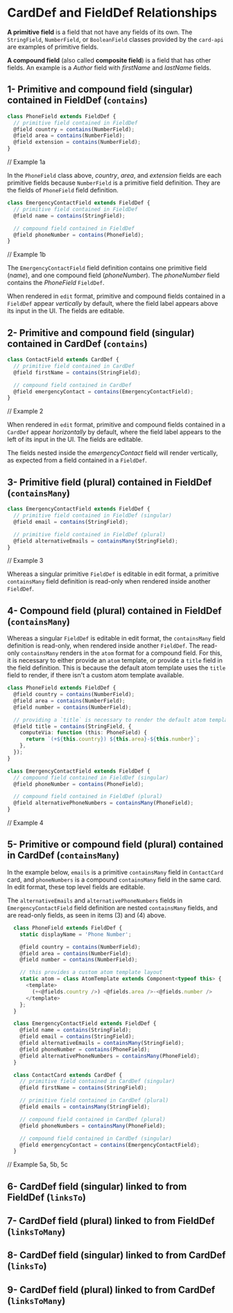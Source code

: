 # CardDef and FieldDef Relationships

**A primitive field** is a field that not have any fields of its own. The `StringField`, `NumberField`, or `BooleanField` classes provided by the `card-api` are examples of primitive fields.

**A compound field** (also called **composite field**) is a field that has other fields. An example is a _Author_ field with _firstName_ and _lastName_ fields.

## 1- Primitive and compound field (singular) contained in FieldDef (`contains`)

```typescript
class PhoneField extends FieldDef {
  // primitive field contained in FieldDef
  @field country = contains(NumberField);
  @field area = contains(NumberField);
  @field extension = contains(NumberField);
}
```

// Example 1a

In the `PhoneField` class above, _country_, _area_, and _extension_ fields are each primitive fields because `NumberField` is a primitive field definition. They are the fields of `PhoneField` field definition.

```typescript
class EmergencyContactField extends FieldDef {
  // primitive field contained in FieldDef
  @field name = contains(StringField);

  // compound field contained in FieldDef
  @field phoneNumber = contains(PhoneField);
}
```

// Example 1b

The `EmergencyContactField` field definition contains one primitive field (_name_), and one compound field (_phoneNumber_). The _phoneNumber_ field contains the _PhoneField_ `FieldDef`.

When rendered in `edit` format, primitive and compound fields contained in a `FieldDef` appear _vertically_ by default, where the field label appears above its input in the UI. The fields are editable.

## 2- Primitive and compound field (singular) contained in CardDef (`contains`)

```typescript
class ContactField extends CardDef {
  // primitive field contained in CardDef
  @field firstName = contains(StringField);

  // compound field contained in CardDef
  @field emergencyContact = contains(EmergencyContactField);
}
```

// Example 2

When rendered in `edit` format, primitive and compound fields contained in a `CardDef` appear _horizontally_ by default, where the field label appears to the left of its input in the UI. The fields are editable.

The fields nested inside the _emergencyContact_ field will render vertically, as expected from a field contained in a `FieldDef`.

## 3- Primitive field (plural) contained in FieldDef (`containsMany`)

```typescript
class EmergencyContactField extends FieldDef {
  // primitive field contained in FieldDef (singular)
  @field email = contains(StringField);

  // primitive field contained in FieldDef (plural)
  @field alternativeEmails = containsMany(StringField);
}
```

// Example 3

Whereas a singular primitive `FieldDef` is editable in edit format, a primitive `containsMany` field definition is read-only when rendered inside another `FieldDef`.

## 4- Compound field (plural) contained in FieldDef (`containsMany`)

Whereas a singular `FieldDef` is editable in edit format, the `containsMany` field definition is read-only, when rendered inside another `FieldDef`. The read-only `containsMany` renders in the `atom` format for a compound field. For this, it is necessary to either provide an `atom` template, or provide a `title` field in the field definition. This is because the default atom template uses the `title` field to render, if there isn't a custom atom template available.

```typescript
class PhoneField extends FieldDef {
  @field country = contains(NumberField);
  @field area = contains(NumberField);
  @field number = contains(NumberField);

  // providing a `title` is necessary to render the default atom template
  @field title = contains(StringField, {
    computeVia: function (this: PhoneField) {
      return `(+${this.country}) ${this.area}-${this.number}`;
    },
  });
}

class EmergencyContactField extends FieldDef {
  // compound field contained in FieldDef (singular)
  @field phoneNumber = contains(PhoneField);

  // compound field contained in FieldDef (plural)
  @field alternativePhoneNumbers = containsMany(PhoneField);
}
```

// Example 4

## 5- Primitive or compound field (plural) contained in CardDef (`containsMany`)

In the example below, `emails` is a primitive `containsMany` field in `ContactCard` card, and `phoneNumbers` is a compound `containsMany` field in the same card. In edit format, these top level fields are editable.

The `alternativeEmails` and `alternativePhoneNumbers` fields in `EmergencyContactField` field definition are nested `containsMany` fields, and are read-only fields, as seen in items (3) and (4) above.

```typescript
  class PhoneField extends FieldDef {
    static displayName = 'Phone Number';

    @field country = contains(NumberField);
    @field area = contains(NumberField);
    @field number = contains(NumberField);

    // this provides a custom atom template layout
    static atom = class AtomTemplate extends Component<typeof this> {
      <template>
        (+<@fields.country />) <@fields.area />-<@fields.number />
      </template>
    };
  }

  class EmergencyContactField extends FieldDef {
    @field name = contains(StringField);
    @field email = contains(StringField);
    @field alternativeEmails = containsMany(StringField);
    @field phoneNumber = contains(PhoneField);
    @field alternativePhoneNumbers = containsMany(PhoneField);
  }

  class ContactCard extends CardDef {
    // primitive field contained in CardDef (singular)
    @field firstName = contains(StringField);

    // primitive field contained in CardDef (plural)
    @field emails = containsMany(StringField);

    // compound field contained in CardDef (plural)
    @field phoneNumbers = containsMany(PhoneField);

    // compound field contained in CardDef (singular)
    @field emergencyContact = contains(EmergencyContactField);
  }
```

// Example 5a, 5b, 5c

## 6- CardDef field (singular) linked to from FieldDef (`linksTo`)

## 7- CardDef field (plural) linked to from FieldDef (`linksToMany`)

## 8- CardDef field (singular) linked to from CardDef (`linksTo`)

## 9- CardDef field (plural) linked to from CardDef (`linksToMany`)
